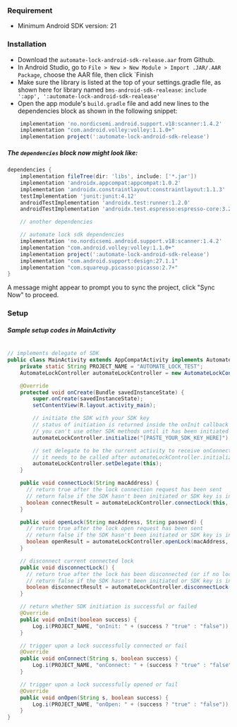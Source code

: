 ### Requirement
- Minimum Android SDK version: 21

### Installation
- Download the  `automate-lock-android-sdk-release.aar` from Github.
- In Android Studio, go to ```File > New > New Module > Import .JAR/.AAR Package```, choose the AAR file, then click `Finish
- Make sure the library is listed at the top of your settings.gradle file, as shown here for library named `bms-android-sdk-realease`:
`include ':app', ':automate-lock-android-sdk-realease'`
- Open the app module's `build.gradle` file and add new lines to the dependencies block as shown in the following snippet:

```gradle
	implementation 'no.nordicsemi.android.support.v18:scanner:1.4.2'
    implementation "com.android.volley:volley:1.1.0+"
    implementation project(':automate-lock-android-sdk-release')
```

##### The ```dependencies``` block now might look like:
```gradle
dependencies {
    implementation fileTree(dir: 'libs', include: ['*.jar'])
    implementation 'androidx.appcompat:appcompat:1.0.2'
    implementation 'androidx.constraintlayout:constraintlayout:1.1.3'
    testImplementation 'junit:junit:4.12'
    androidTestImplementation 'androidx.test:runner:1.2.0'
    androidTestImplementation 'androidx.test.espresso:espresso-core:3.2.0'

    // another dependencies

    // automate lock sdk dependencies
    implementation 'no.nordicsemi.android.support.v18:scanner:1.4.2'
    implementation "com.android.volley:volley:1.1.0+"
    implementation project(':automate-lock-android-sdk-release')
    implementation "com.android.support:design:27.1.1"
    implementation "com.squareup.picasso:picasso:2.7+"
}
```

A message might appear to prompt you to sync the project, click "Sync Now" to proceed.

### Setup
##### Sample setup codes in MainActivity
```java

// implements delegate of SDK
public class MainActivity extends AppCompatActivity implements AutomateLockController.AutomateLockControllerDelegate {
    private static String PROJECT_NAME = "AUTOMATE_LOCK_TEST";
    AutomateLockController automateLockController = new AutomateLockController();

    @Override
    protected void onCreate(Bundle savedInstanceState) {
        super.onCreate(savedInstanceState);
        setContentView(R.layout.activity_main);

        // initiate the SDK with your SDK key
        // status of initiation is returned inside the onInit callback below
        // you can't use other SDK methods until it has been initiated
        automateLockController.initialize("[PASTE_YOUR_SDK_KEY_HERE]");

        // set delegate to be the current activity to receive onConnect and onOpen callbacks
        // it needs to be called after automateLockController.initialize
        automateLockController.setDelegate(this);
    }

    public void connectLock(String macAddress) {
      // return true after the lock connection request has been sent
      // return false if the SDK hasn't been initiated or SDK key is invalid
      boolean connectResult = automateLockController.connectLock(this, macAddress);
    }

    public void openLock(String macAddress, String password) {
      // return true after the lock open request has been sent
      // return false if the SDK hasn't been initiated or SDK key is invalid
      boolean openResult = automateLockController.openLock(macAddress, password);
    }

    // disconnect current connected lock
    public void disconnectLock() {
      // return true after the lock has been disconnected (or if no lock is connected)
      // return false if the SDK hasn't been initiated or SDK key is invalid
      boolean disconnectResult = automateLockController.disconnectLock();
    }

    // return whether SDK initiation is successful or failed
    @Override
    public void onInit(boolean success) {
        Log.i(PROJECT_NAME, "onInit: " + (success ? "true" : "false"));
    }

    // trigger upon a lock successfully connected or fail
    @Override
    public void onConnect(String s, boolean success) {
        Log.i(PROJECT_NAME, "onConnect: " + (success ? "true" : "false"));
    }

    // trigger upon a lock successfully opened or fail
    @Override
    public void onOpen(String s, boolean success) {
        Log.i(PROJECT_NAME, "onOpen: " + (success ? "true" : "false"));
    }
}
```
